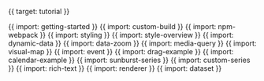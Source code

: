 {{ target: tutorial }}

{{ import: getting-started }}
{{ import: custom-build }}
{{ import: npm-webpack }}
{{ import: styling }}
{{ import: style-overview }}
{{ import: dynamic-data }}
{{ import: data-zoom }}
{{ import: media-query }}
{{ import: visual-map }}
{{ import: event }}
{{ import: drag-example }}
{{ import: calendar-example }}
{{ import: sunburst-series }}
{{ import: custom-series }}
{{ import: rich-text }}
{{ import: renderer }}
{{ import: dataset }}